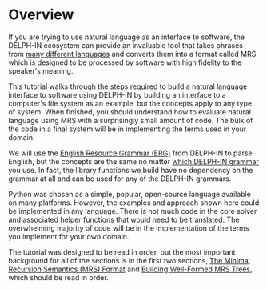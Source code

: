 # Overview
If you are trying to use natural language as an interface to software, the DELPH-IN ecosystem can provide an invaluable tool that takes phrases from [many different languages](NorsourceTop) and converts them into a format called MRS which is designed to be processed by software with high fidelity to the speaker's meaning.

This tutorial walks through the steps required to build a natural language interface to software using DELPH-IN by building an interface to a computer's file system as an example, but the concepts apply to any type of system. When finished, you should understand how to evaluate natural language using MRS with a surprisingly small amount of code. The bulk of the code in a final system will be in implementing the terms used in your domain.

We will use the [English Resource Grammar (ERG)](ErgTop) from DELPH-IN to parse English, but the concepts are the same no matter [which DELPH-IN grammar](NorsourceTop) you use.  In fact, the library functions we build have no dependency on the grammar at all and can be used for any of the DELPH-IN grammars.

Python was chosen as a simple, popular, open-source language available on many platforms. However, the examples and approach shown here could be implemented in any language. There is not much code in the core solver and associated helper functions that would need to be translated. The overwhelming majority of code will be in the implementation of the terms you implement for your own domain.

The tutorial was designed to be read in order, but the most important background for all of the sections is in the first two sections, [The Minimal Recursion Semantics (MRS) Format](devhowtoMRS) and [Building Well-Formed MRS Trees](devhowtoWellFormedTree), which should be read in order. 